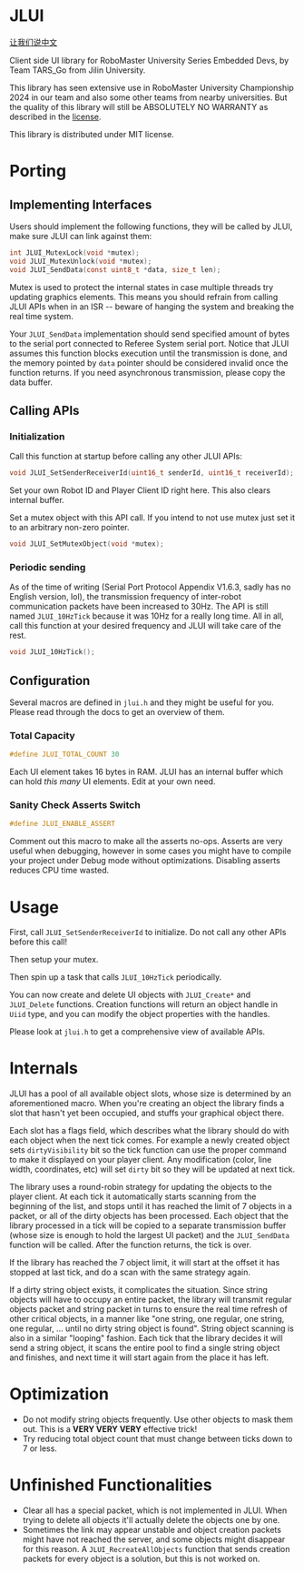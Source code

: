 # JLUI

[让我们说中文](README_CN.md)

Client side UI library for RoboMaster University Series Embedded Devs, by Team TARS_Go from Jilin University.

This library has seen extensive use in RoboMaster University Championship 2024 in our team and also some other teams from nearby universities. But the quality of this library will still be ABSOLUTELY NO WARRANTY as described in the [license](LICENSE).

This library is distributed under MIT license.

# Porting

## Implementing Interfaces
Users should implement the following functions, they will be called by JLUI, make sure JLUI can link against them:

```c
int JLUI_MutexLock(void *mutex);
void JLUI_MutexUnlock(void *mutex);
void JLUI_SendData(const uint8_t *data, size_t len);
```

Mutex is used to protect the internal states in case multiple threads try updating graphics elements. This means you should refrain from calling JLUI APIs when in an ISR -- beware of hanging the system and breaking the real time system.

Your `JLUI_SendData` implementation should send specified amount of bytes to the serial port connected to Referee System serial port. Notice that JLUI assumes this function blocks execution until the transmission is done, and the memory pointed by `data` pointer should be considered invalid once the function returns. If you need asynchronous transmission, please copy the data buffer.

## Calling APIs

### Initialization

Call this function at startup before calling any other JLUI APIs:

```c
void JLUI_SetSenderReceiverId(uint16_t senderId, uint16_t receiverId);
```

Set your own Robot ID and Player Client ID right here. This also clears internal buffer.

Set a mutex object with this API call. If you intend to not use mutex just set it to an arbitrary non-zero pointer.

```c
void JLUI_SetMutexObject(void *mutex);
```

### Periodic sending

As of the time of writing (Serial Port Protocol Appendix V1.6.3, sadly has no English version, lol), the transmission frequency of inter-robot communication packets have been increased to 30Hz. The API is still named `JLUI_10HzTick` because it was 10Hz for a really long time. All in all, call this function at your desired frequency and JLUI will take care of the rest.

```c
void JLUI_10HzTick();
```

## Configuration

Several macros are defined in `jlui.h` and they might be useful for you. Please read through the docs to get an overview of them.

### Total Capacity

```c
#define JLUI_TOTAL_COUNT 30
```

Each UI element takes 16 bytes in RAM. JLUI has an internal buffer which can hold *this many* UI elements. Edit at your own need.

### Sanity Check Asserts Switch

```c
#define JLUI_ENABLE_ASSERT
```

Comment out this macro to make all the asserts no-ops. Asserts are very useful when debugging, however in some cases you might have to compile your project under Debug mode without optimizations. Disabling asserts reduces CPU time wasted.

# Usage

First, call `JLUI_SetSenderReceiverId` to initialize. Do not call any other APIs before this call!

Then setup your mutex.

Then spin up a task that calls `JLUI_10HzTick` periodically.

You can now create and delete UI objects with `JLUI_Create*` and `JLUI_Delete` functions. Creation functions will return an object handle in `Uiid` type, and you can modify the object properties with the handles.

Please look at `jlui.h` to get a comprehensive view of available APIs.

# Internals

JLUI has a pool of all available object slots, whose size is determined by an aforementioned macro. When you're creating an object the library finds a slot that hasn't yet been occupied, and stuffs your graphical object there.

Each slot has a flags field, which describes what the library should do with each object when the next tick comes. For example a newly created object sets `dirtyVisibility` bit so the tick function can use the proper command to make it displayed on your player client. Any modification (color, line width, coordinates, etc) will set `dirty` bit so they will be updated at next tick.

The library uses a round-robin strategy for updating the objects to the player client. At each tick it automatically starts scanning from the beginning of the list, and stops until it has reached the limit of 7 objects in a packet, or all of the dirty objects has been processed. Each object that the library processed in a tick will be copied to a separate transmission buffer (whose size is enough to hold the largest UI packet) and the `JLUI_SendData` function will be called. After the function returns, the tick is over.

If the library has reached the 7 object limit, it will start at the offset it has stopped at last tick, and do a scan with the same strategy again.

If a dirty string object exists, it complicates the situation. Since string objects will have to occupy an entire packet, the library will transmit regular objects packet and string packet in turns to ensure the real time refresh of other critical objects, in a manner like "one string, one regular, one string, one regular, ... until no dirty string object is found". String object scanning is also in a similar "looping" fashion. Each tick that the library decides it will send a string object, it scans the entire pool to find a single string object and finishes, and next time it will start again from the place it has left.

# Optimization

- Do not modify string objects frequently. Use other objects to mask them out. This is a **VERY VERY VERY** effective trick!
- Try reducing total object count that must change between ticks down to 7 or less.

# Unfinished Functionalities

- Clear all has a special packet, which is not implemented in JLUI. When trying to delete all objects it'll actually delete the objects one by one.
- Sometimes the link may appear unstable and object creation packets might have not reached the server, and some objects might disappear for this reason. A `JLUI_RecreateAllObjects` function that sends creation packets for every object is a solution, but this is not worked on.

